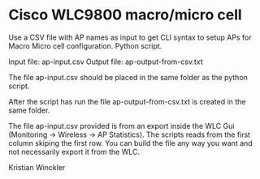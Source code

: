 # Cisco WLC9800 macro/micro cell
Use a CSV file with AP names as input to get CLI syntax to setup APs for Macro Micro cell configuration. Python script.

Input file: ap-input.csv
Output file: ap-output-from-csv.txt

The file ap-input.csv should be placed in the same folder as the python script. 

After the script has run the file ap-output-from-csv.txt is created in the same folder.

The file ap-input.csv provided is from an export inside the WLC Gui (Monitoring -> Wireless -> AP Statistics). The scripts reads from the first column skiping the first row. You can build the file any way you want and not necessarily export it from the WLC.


Kristian Winckler
